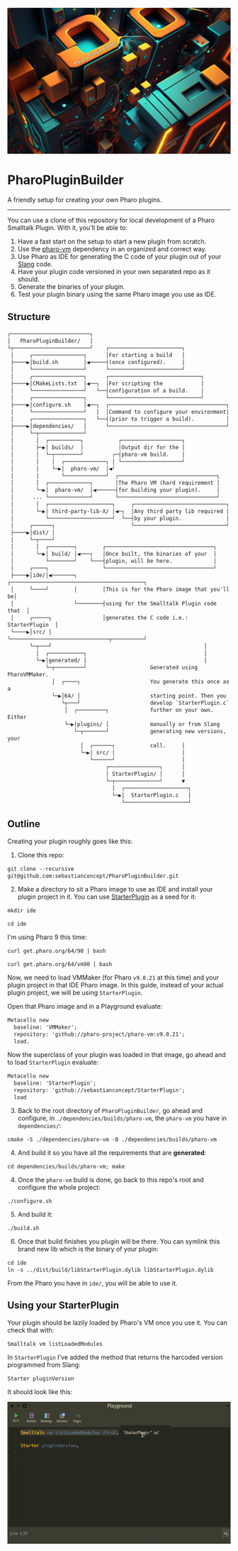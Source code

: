![PharoPluginBuilder](./header.jpg)

# PharoPluginBuilder
A friendly setup for creating your own Pharo plugins.
_____


You can use a clone of this repository for local development of a Pharo Smalltalk Plugin. With it, you'll be able to:
1. Have a fast start on the setup to start a new plugin from scratch.
2. Use the [pharo-vm](https://github.com/pharo-project/pharo-vm) dependency in an organized and correct way.
3. Use Pharo as IDE for generating the C code of your plugin out of your [Slang](https://github.com/pharo-open-documentation/pharo-wiki/blob/master/General/Glossary.md#slang) code.
4. Have your plugin code versioned in your own separated repo as it should.
5. Generate the binaries of your plugin.
6. Test your plugin binary using the same Pharo image you use as IDE.

## Structure

```
┌─────────────────────────┐                                               
│   PharoPluginBuilder/   │                                               
└┬────────────────────────┘    ┌───────────────────────┐                  
 │     ┌────────────────┐      │For starting a build   │                  
 ├────▶│build.sh        │◀─────┤(once configured).     │                  
 │     └────────────────┘      └───────────────────────┘                  
 │     ┌────────────────┐      ┌─────────────────────────────┐            
 ├────▶│CMakeLists.txt  │◀──┐  │For scripting the            │            
 │     └────────────────┘   └──┤configuration of a build.    │            
 │     ┌────────────────┐      └─────────────────────────────┘            
 ├────▶│configure.sh    │◀──┐  ┌─────────────────────────────────────┐    
 │     └────────────────┘   │  │Command to configure your environment│    
 │     ┌────────────────┐   └──┤(prior to trigger a build).          │    
 ├────▶│dependencies/   │      └─────────────────────────────────────┘    
 │     └─┬──────────────┘                                                 
 │       │  ┌──────────┐           ┌───────────────────┐                  
 │       ├─▶│ builds/  │           │Output dir for the │                  
 │       │  └─┬────────┘         ┌─┤pharo-vm build.    │                  
 │       │    │  ┌─────────────┐ │ └───────────────────┘                  
 │       │    └─▶│  pharo-vm/  │◀┘                                        
 │       │       └─────────────┘  ┌───────────────────────────────┐       
 │       │  ┌─────────────┐       │The Pharo VM (hard requirement │       
 │       └─▶│  pharo-vm/  │◀──────┤for building your plugin).     │       
 │      ... └─────────────┘       └───────────────────────────────┘       
 │       │  ┌────────────────────┐     ┌─────────────────────────────┐    
 │       └─▶│ third-party-lib-X/ │◀─┐  │Any third party lib required │    
 │          └────────────────────┘  └──┤by your plugin.              │    
 │     ┌──────┐                        └─────────────────────────────┘    
 ├────▶│dist/ │                                                           
 │     └─┬────┘                                                           
 │       │  ┌────────┐        ┌──────────────────────────────────┐        
 │       └─▶│ build/ │◀───┐   │Once built, the binaries of your  │        
 │          └────────┘    └───┤plugin, will be here.             │        
 │     ┌────┐                 └──────────────────────────────────┘        
 ├────▶│ide/│◀───────┐        ┌──────────────────────────────────────────┐
 │     └────┘        │        │This is for the Pharo image that you'll be│
 │                   └────────┤using for the Smalltalk Plugin code that  │
 │     ┌─────┐                │generates the C code i.e.: StarterPlugin  │
 └────▶│src/ │                └───────────────────────────────┬──────────┘
       └─┬───┘                                                │           
         │  ┌───────────┐                                     │           
         └─▶│generated/ │                                     │           
            └─┬─────────┘                    Generated using PharoVMMaker.
              │  ┌────┐                      You generate this once as a  
              └─▶│64/ │                      starting point. Then you     
                 └┬───┘                      develop `StarterPlugin.c`    
                  │  ┌─────────┐             further on your own. Either  
                  └─▶│plugins/ │             manually or from Slang       
                     └─┬───────┘             generating new versions, your
                       │  ┌──────┐           call.     │                  
                       └─▶│ src/ │                     │                  
                          └──────┘                     │                  
                               ┌────────────────┐      │                  
                               │ StarterPlugin/ │      │                  
                               └─┬──────────────┘      ▼                  
                                 │  ┌────────────────────┐                
                                 └─▶│  StarterPlugin.c   │                
                                    └────────────────────┘                
```

## Outline
Creating your plugin roughly goes like this:
1. Clone this repo:
```
git clone --recursive git@github.com:sebastianconcept/PharoPluginBuilder.git
```
   
2. Make a directory to sit a Pharo image to use as IDE and install your plugin project in it. You can use [StarterPlugin](https://github.com/sebastianconcept/StarterPlugin) as a seed for it:

```
mkdir ide
```
```
cd ide
```
I'm using Pharo 9 this time:
```
curl get.pharo.org/64/90 | bash
```
```
curl get.pharo.org/64/vm90 | bash
```
Now, we need to load VMMaker (for Pharo `v9.0.21` at this time) and your plugin project in that IDE Pharo image. In this guide, instead of your actual plugin project, we will be using `StarterPlugin`.

Open that Pharo image and in a Playground evaluate:

```smalltalk
Metacello new
  baseline: 'VMMaker';
  repository: 'github://pharo-project/pharo-vm:v9.0.21';
  load.
```

Now the superclass of your plugin was loaded in that image, go ahead and to load `StarterPlugin` evaluate:

```smalltalk
Metacello new
  baseline: 'StarterPlugin';
  repository: 'github://sebastianconcept/StarterPlugin';
  load
```

3. Back to the root directory of `PharoPluginBuilder`, go ahead and configure, in `./dependencies/builds/pharo-vm`, the `pharo-vm` you have in `dependencies/`:
```
cmake -S ./dependencies/pharo-vm -B ./dependencies/builds/pharo-vm
```
4. And build it so you have all the requirements that are **generated**:
```
cd dependencies/builds/pharo-vm; make
```
4. Once the `pharo-vm` build is done, go back to this repo's root and configure the whole project:
```
./configure.sh
```
5. And build it:
```
./build.sh
```
6. Once that build finishes you plugin will be there. You can symlink this brand new lib which is the binary of your plugin:
```
cd ide
ln -s ../dist/build/libStarterPlugin.dylib libStarterPlugin.dylib
```
From the Pharo you have in `ide/`, you will be able to use it.
## Using your StarterPlugin

Your plugin should be lazily loaded by Pharo's VM once you use it.  You can check that with:
```
Smalltalk vm listLoadedModules
```
In `StarterPlugin` I've added the method that returns the harcoded version programmed from Slang:
```
Starter pluginVersion
```
It should look like this:

![Testing your StarterPlugin](./testingStarterPlugin.gif)